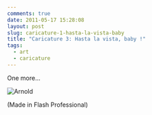 ```yaml
---
comments: true
date: 2011-05-17 15:28:08
layout: post
slug: caricature-1-hasta-la-vista-baby
title: "Caricature 3: Hasta la vista, baby !"
tags:
  - art
  - caricature
---
```


One more...

<img src="/images/arnoldyy.png" alt="Arnold" title="terminator" />

(Made in Flash Professional)
